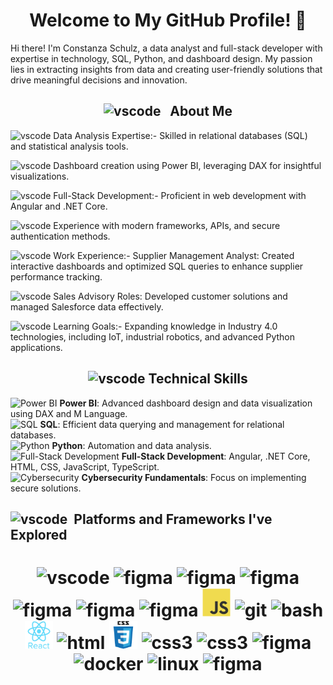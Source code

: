 
<h1 align="center">  Welcome to My GitHub Profile! 👋 <br/></h1> 

Hi there! I'm Constanza Schulz, a data analyst and full-stack developer with expertise in technology, SQL, Python, and dashboard design. My passion lies in extracting insights from data and creating user-friendly solutions that drive meaningful decisions and innovation.

<h2 align="center"> <img src="https://img.icons8.com/?size=100&id=WMvhDPZBJ9X2&format=png&color=000000" alt="vscode" width="30" height="30"/> &nbsp; About Me </h2> 

<img src="https://img.icons8.com/?size=100&id=hjg2SJNibIzb&format=png&color=000000" alt="vscode" width="20" height="20"/> Data Analysis Expertise:- Skilled in relational databases (SQL) and statistical analysis tools.

<img src="https://img.icons8.com/?size=100&id=hjg2SJNibIzb&format=png&color=000000" alt="vscode" width="20" height="20"/> Dashboard creation using Power BI, leveraging DAX for insightful visualizations.

<img src="https://img.icons8.com/?size=100&id=hjg2SJNibIzb&format=png&color=000000" alt="vscode" width="20" height="20"/> Full-Stack Development:- Proficient in web development with Angular and .NET Core.

<img src="https://img.icons8.com/?size=100&id=hjg2SJNibIzb&format=png&color=000000" alt="vscode" width="20" height="20"/> Experience with modern frameworks, APIs, and secure authentication methods.

<img src="https://img.icons8.com/?size=100&id=hjg2SJNibIzb&format=png&color=000000" alt="vscode" width="20" height="20"/> Work Experience:- Supplier Management Analyst: Created interactive dashboards and optimized SQL queries to enhance supplier performance tracking.

<img src="https://img.icons8.com/?size=100&id=hjg2SJNibIzb&format=png&color=000000" alt="vscode" width="20" height="20"/> Sales Advisory Roles: Developed customer solutions and managed Salesforce data effectively.

<img src="https://img.icons8.com/?size=100&id=hjg2SJNibIzb&format=png&color=000000" alt="vscode" width="20" height="20"/> Learning Goals:- Expanding knowledge in Industry 4.0 technologies, including IoT, industrial robotics, and advanced Python applications.



<h2 align="center">  <img src="https://img.icons8.com/?size=100&id=tcVVDE8f7IqB&format=png&color=000000" alt="vscode" width="25" height="25"/> Technical Skills  <br/> </h2>

<img src="https://img.icons8.com/?size=100&id=d4smO4F90tbW&format=png&color=000000" alt="Power BI" width="20" height="20"/> **Power BI**: Advanced dashboard design and data visualization using DAX and M Language.  
<img src="https://img.icons8.com/?size=100&id=d4smO4F90tbW&format=png&color=000000" alt="SQL" width="20" height="20"/> **SQL**: Efficient data querying and management for relational databases.  
<img src="https://img.icons8.com/?size=100&id=d4smO4F90tbW&format=png&color=000000" alt="Python" width="20" height="20"/> **Python**: Automation and data analysis.  
<img src="https://img.icons8.com/?size=100&id=d4smO4F90tbW&format=png&color=000000" alt="Full-Stack Development" width="20" height="20"/> **Full-Stack Development**: Angular, .NET Core, HTML, CSS, JavaScript, TypeScript.  
<img src="https://img.icons8.com/?size=100&id=d4smO4F90tbW&format=png&color=000000" alt="Cybersecurity" width="20" height="20"/> **Cybersecurity Fundamentals**: Focus on implementing secure solutions.


<h2> <img src="https://img.icons8.com/?size=100&id=WMvhDPZBJ9X2&format=png&color=000000" alt="vscode" width="30" height="30"/> &nbsp;Platforms and Frameworks I've Explored</h2> 

<h1 align="center">
<img src="https://cdn.jsdelivr.net/gh/devicons/devicon/icons/vscode/vscode-original.svg" alt="vscode" width="35" height="35"/>
<img src="https://cdn.jsdelivr.net/gh/devicons/devicon@latest/icons/cplusplus/cplusplus-original.svg"  alt="figma" width="35" height="35"/>
<img src="https://cdn.jsdelivr.net/gh/devicons/devicon@latest/icons/csharp/csharp-original.svg" alt="figma" width="35" height="35"/>
<img src="https://its.ucr.edu/sites/default/files/styles/form_preview/public/powerbi%20logo%201.png?itok=yYXO-S-V" alt="figma" width="35" height="35"/>
<img src="https://cdn.jsdelivr.net/gh/devicons/devicon@latest/icons/angular/angular-original.svg" alt="figma" width="35" height="35"/>
<img src="https://cdn.jsdelivr.net/gh/devicons/devicon@latest/icons/python/python-original-wordmark.svg" alt="figma" width="35" height="35"/>
<img src="https://crgroup.com/wp-content/uploads/tableau-blue-logo.png" alt="figma" width="35" height="35"/>
<img src="https://raw.githubusercontent.com/devicons/devicon/master/icons/javascript/javascript-original.svg" alt="javascript" width="45" height="45" />
<img src="https://cdn.jsdelivr.net/gh/devicons/devicon/icons/git/git-original.svg" alt="git" width="45" height="45"/>
<img src="https://cdn.jsdelivr.net/gh/devicons/devicon/icons/bash/bash-original.svg" alt="bash" width="45" height="45"/>
<img src="https://raw.githubusercontent.com/devicons/devicon/master/icons/react/react-original-wordmark.svg" alt="react" width="45" height="45" />
<img src="https://cdn.jsdelivr.net/gh/devicons/devicon/icons/html5/html5-original.svg" alt="html" width="45" height="45"/>
<img src="https://raw.githubusercontent.com/devicons/devicon/master/icons/css3/css3-original-wordmark.svg" alt="css3" width="45" height="45" />
<img src="https://cdn.jsdelivr.net/gh/devicons/devicon@latest/icons/mysql/mysql-original.svg" alt="css3" width="45" height="45" />
<img src="https://cdn.jsdelivr.net/gh/devicons/devicon@latest/icons/nodejs/nodejs-original.svg" alt="css3" width="45" height="45" />
<img src="https://cdn.jsdelivr.net/gh/devicons/devicon/icons/figma/figma-original.svg" alt="figma" width="45" height="45"/>                       
<img src="https://cdn.jsdelivr.net/gh/devicons/devicon/icons/docker/docker-original.svg" alt="docker" width="45" height="45"/>
<img src="https://cdn.jsdelivr.net/gh/devicons/devicon/icons/linux/linux-original.svg" alt="linux" width="45" height="45"/>       
<img src="https://www.svgrepo.com/show/354242/qlik.svg" alt="figma" width="45" height="45"/> 
<br/></h1> 

